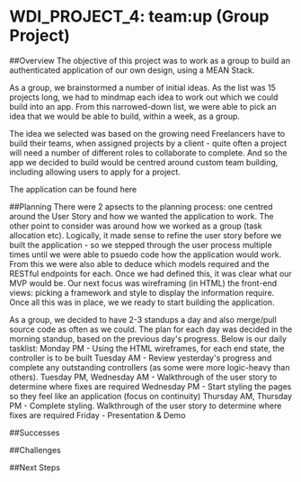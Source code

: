 # WDI\_PROJECT\_4: team:up (Group Project)

##Overview
The objective of this project was to work as a group to build an authenticated application of our own design, using a MEAN Stack. 

As a group, we brainstormed a number of initial ideas. As the list was 15 projects long, we had to mindmap each idea to work out which we could build into an app. From this narrowed-down list, we were able to pick an idea that we would be able to build, within a week, as a group.

The idea we selected was based on the growing need Freelancers have to build their teams, when assigned projects by a client - quite often a project will need a number of different roles to collaborate to complete. And so the app we decided to build would be centred around custom team building, including allowing users to apply for a project.

The application can be found here

##Planning
There were 2 apsects to the planning process: one centred around the User Story and how we wanted the application to work. The other point to consider was around how we worked as a group (task allocation etc). Logically, it made sense to refine the user story before we built the application - so we stepped through the user process multiple times until we were able to psuedo code how the application would work. From this we were also able to deduce which models required and the RESTful endpoints for each. Once we had defined this, it was clear what our MVP would be. Our next focus was wireframing (in HTML) the front-end views: picking a framework and style to display the information require. Once all this was in place, we we ready to start building the application.

As a group, we decided to have 2-3 standups a day and also merge/pull source code as often as we could. The plan for each day was decided in the morning standup, based on the previous day's progress. Below is our daily tasklist:
Monday PM - Using the HTML wireframes, for each end state, the controller is to be built
Tuesday AM - Review yesterday's progress and complete any outstanding controllers (as some were more logic-heavy than others).
Tuesday PM,  Wednesday AM - Walkthrough of the user story to determine where fixes are required 
Wednesday PM - Start styling the pages so they feel like an application (focus on continuity)
Thursday AM, Thursday PM - Complete styling. Walkthrough of the user story to determine where fixes are required 
Friday - Presentation & Demo

##Successes


##Challenges

 
##Next Steps
